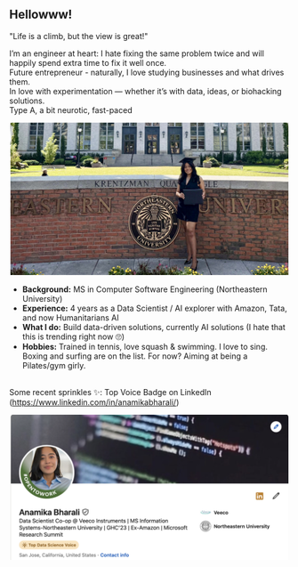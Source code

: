## Hellowww!

"Life is a climb, but the view is great!"

I’m an engineer at heart: I hate fixing the same problem twice and will happily spend extra time to fix it well once. 
<br> Future entrepreneur - naturally, I love studying businesses and what drives them. <br>
In love with experimentation — whether it’s with data, ideas, or biohacking solutions.<br> 
Type A, a bit neurotic, fast-paced  <br>
<p align="center">
  <img src="Github_readme_1.jpg" alt="Snapshot" width="500">
</p>

- **Background:** MS in Computer Software Engineering (Northeastern University)
- **Experience:** 4 years as a Data Scientist / AI explorer with Amazon, Tata, and now Humanitarians AI
- **What I do:** Build data-driven solutions, currently AI solutions (I hate that this is trending right now 🙄)
- **Hobbies:** Trained in tennis, love squash & swimming. I love to sing. Boxing and surfing are on the list. For now? Aiming at being a Pilates/gym girly.

<br>Some recent sprinkles ✨: Top Voice Badge on LinkedIn (https://www.linkedin.com/in/anamikabharali/)
<p align="center">
  <img src="Achievements1.JPG" alt="Snapshot" width="500">
</p>
